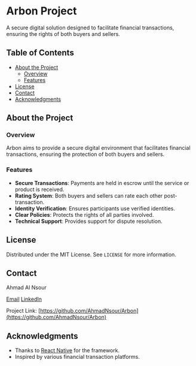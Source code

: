 # Arbon Project

A secure digital solution designed to facilitate financial transactions, ensuring the rights of both buyers and sellers.

## Table of Contents

- [About the Project](#about-the-project)
  - [Overview](#overview)
  - [Features](#features)
- [License](#license)
- [Contact](#contact)
- [Acknowledgments](#acknowledgments)

## About the Project

### Overview

Arbon aims to provide a secure digital environment that facilitates financial transactions, ensuring the protection of both buyers and sellers.

### Features

- **Secure Transactions**: Payments are held in escrow until the service or product is received.
- **Rating System**: Both buyers and sellers can rate each other post-transaction.
- **Identity Verification**: Ensures participants use verified identities.
- **Clear Policies**: Protects the rights of all parties involved.
- **Technical Support**: Provides support for dispute resolution.

## License

Distributed under the MIT License. See `LICENSE` for more information.

## Contact

Ahmad Al Nsour

[Email](mailto:ahmadmhnsour@gmail.com)
[LinkedIn](https://linkedin.com/in/ahmad-al-nsour)

Project Link: [https://github.com/AhmadNsour/Arbon](https://github.com/AhmadNsour/Arbon)

## Acknowledgments

- Thanks to [React Native](https://reactnative.dev/) for the framework.
- Inspired by various financial transaction platforms.
